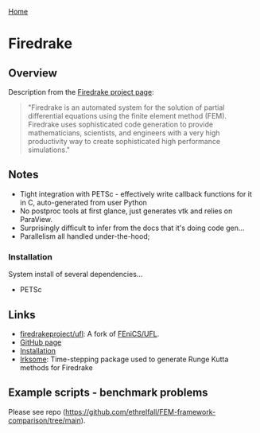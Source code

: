 [Home](../readme.md)
# Firedrake

## Overview
Description from the [Firedrake project page](https://www.firedrakeproject.org/):

> "Firedrake is an automated system for the solution of partial differential equations using the finite element method (FEM). Firedrake uses sophisticated code generation to provide mathematicians, scientists, and engineers with a very high productivity way to create sophisticated high performance simulations."


## Notes

- Tight integration with PETSc - effectively write callback functions for it in C, auto-generated from user Python
- No postproc tools at first glance, just generates vtk and relies on ParaView.
- Surprisingly difficult to infer from the docs that it's doing code gen...
- Parallelism all handled under-the-hood; 

### Installation

System install of several dependencies...

- PETSc

## Links

- [firedrakeproject/ufl](https://github.com/firedrakeproject/ufl): A fork of [FEniCS/UFL](https://github.com/fenics/ufl).
- [GitHub page](https://github.com/firedrakeproject/firedrake)
- [Installation](https://www.firedrakeproject.org/download.html)
- [Irksome](https://github.com/firedrakeproject/Irksome): Time-stepping package used to generate Runge Kutta methods for Firedrake

## Example scripts - benchmark problems

Please see repo (https://github.com/ethrelfall/FEM-framework-comparison/tree/main).
